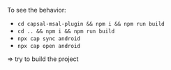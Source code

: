 To see the behavior:

- `cd capsal-msal-plugin && npm i && npm run build`
- `cd .. && npm i && npm run build`
- `npx cap sync android`
- `npx cap open android`

=> try to build the project